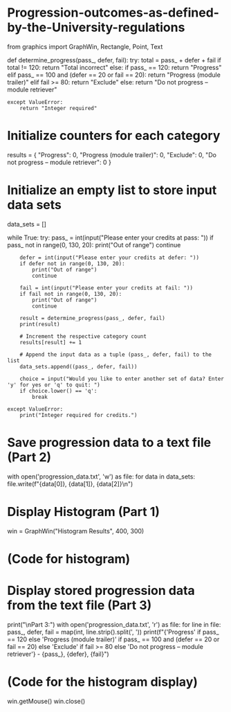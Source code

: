 # Progression-outcomes-as-defined-by-the-University-regulations
from graphics import GraphWin, Rectangle, Point, Text

def determine_progress(pass_, defer, fail):
    try:
        total = pass_ + defer + fail
        if total != 120:
            return "Total incorrect"
        else:
            if pass_ == 120:
                return "Progress"
            elif pass_ == 100 and (defer == 20 or fail == 20):
                return "Progress (module trailer)"
            elif fail >= 80:
                return "Exclude"
            else:
                return "Do not progress – module retriever"

    except ValueError:
        return "Integer required"

# Initialize counters for each category
results = {
    "Progress": 0,
    "Progress (module trailer)": 0,
    "Exclude": 0,
    "Do not progress – module retriever": 0
}

# Initialize an empty list to store input data sets
data_sets = []

while True:
    try:
        pass_ = int(input("Please enter your credits at pass: "))
        if pass_ not in range(0, 130, 20):
            print("Out of range")
            continue

        defer = int(input("Please enter your credits at defer: "))
        if defer not in range(0, 130, 20):
            print("Out of range")
            continue

        fail = int(input("Please enter your credits at fail: "))
        if fail not in range(0, 130, 20):
            print("Out of range")
            continue

        result = determine_progress(pass_, defer, fail)
        print(result)

        # Increment the respective category count
        results[result] += 1

        # Append the input data as a tuple (pass_, defer, fail) to the list
        data_sets.append((pass_, defer, fail))

        choice = input("Would you like to enter another set of data? Enter 'y' for yes or 'q' to quit: ")
        if choice.lower() == 'q':
            break

    except ValueError:
        print("Integer required for credits.")

# Save progression data to a text file (Part 2)
with open('progression_data.txt', 'w') as file:
    for data in data_sets:
        file.write(f"{data[0]}, {data[1]}, {data[2]}\n")

# Display Histogram (Part 1)
win = GraphWin("Histogram Results", 400, 300)
# (Code for histogram)

# Display stored progression data from the text file (Part 3)
print("\nPart 3:")
with open('progression_data.txt', 'r') as file:
    for line in file:
        pass_, defer, fail = map(int, line.strip().split(', '))
        print(f"{'Progress' if pass_ == 120 else 'Progress (module trailer)' if pass_ == 100 and (defer == 20 or fail == 20) else 'Exclude' if fail >= 80 else 'Do not progress – module retriever'} - {pass_}, {defer}, {fail}")

# (Code for the histogram display)

win.getMouse()
win.close()
